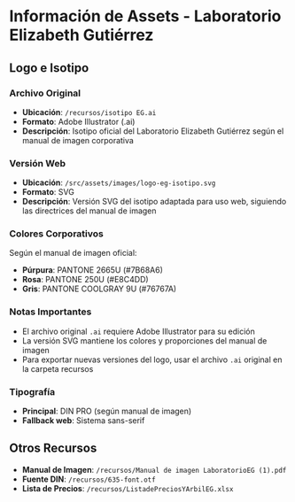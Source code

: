 # Información de Assets - Laboratorio Elizabeth Gutiérrez

## Logo e Isotipo

### Archivo Original
- **Ubicación**: `/recursos/isotipo EG.ai`
- **Formato**: Adobe Illustrator (.ai)
- **Descripción**: Isotipo oficial del Laboratorio Elizabeth Gutiérrez según el manual de imagen corporativa

### Versión Web
- **Ubicación**: `/src/assets/images/logo-eg-isotipo.svg`
- **Formato**: SVG
- **Descripción**: Versión SVG del isotipo adaptada para uso web, siguiendo las directrices del manual de imagen

### Colores Corporativos
Según el manual de imagen oficial:
- **Púrpura**: PANTONE 2665U (#7B68A6)
- **Rosa**: PANTONE 250U (#E8C4DD)
- **Gris**: PANTONE COOLGRAY 9U (#76767A)

### Notas Importantes
- El archivo original `.ai` requiere Adobe Illustrator para su edición
- La versión SVG mantiene los colores y proporciones del manual de imagen
- Para exportar nuevas versiones del logo, usar el archivo `.ai` original en la carpeta recursos

### Tipografía
- **Principal**: DIN PRO (según manual de imagen)
- **Fallback web**: Sistema sans-serif

## Otros Recursos
- **Manual de Imagen**: `/recursos/Manual de imagen LaboratorioEG (1).pdf`
- **Fuente DIN**: `/recursos/635-font.otf`
- **Lista de Precios**: `/recursos/ListadePreciosYArbilEG.xlsx`